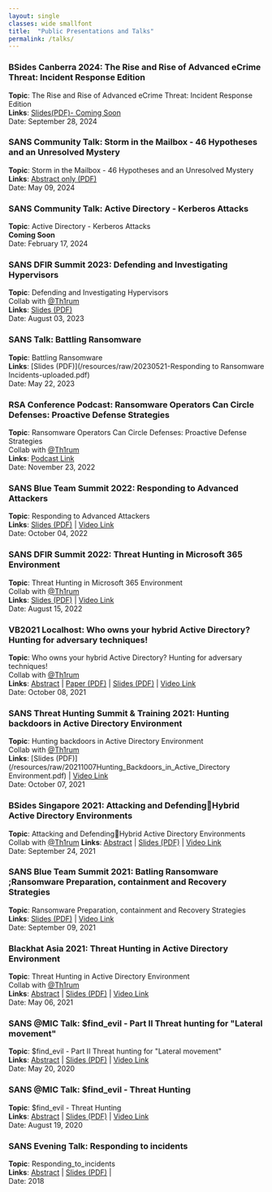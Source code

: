 ```yaml
---
layout: single
classes: wide smallfont
title:  "Public Presentations and Talks"
permalink: /talks/
---
```

### **BSides Canberra 2024**: The Rise and Rise of Advanced eCrime Threat: Incident Response Edition  
**Topic**: The Rise and Rise of Advanced eCrime Threat: Incident Response Edition   
**Links**:  [Slides(PDF)- Coming Soon](/resources/raw/ecrime.pdf)  
Date: September 28, 2024 

### **SANS Community Talk**: Storm in the Mailbox - 46 Hypotheses and an Unresolved Mystery  
**Topic**: Storm in the Mailbox - 46 Hypotheses and an Unresolved Mystery   
**Links**:  [Abstract only (PDF)](/resources/raw/m365abstract.pdf)  
Date: May 09, 2024 

### **SANS Community Talk**: Active Directory - Kerberos Attacks 
**Topic**: Active Directory - Kerberos Attacks  
**Coming Soon**   
Date: February 17, 2024

### **SANS DFIR Summit 2023**: Defending and Investigating Hypervisors 
**Topic**: Defending and Investigating Hypervisors   
Collab with  [@Th1rum](https://twitter.com/Th1rum)     
**Links**:  [Slides (PDF)](/resources/raw/20230804Defending_and_Investigating_Hypervisors.pdf)    
Date: August 03, 2023

### **SANS Talk**: Battling Ransomware  
**Topic**: Battling Ransomware        
**Links**:  [Slides (PDF)](/resources/raw/20230521-Responding to Ransomware Incidents-uploaded.pdf)    
Date: May 22, 2023

### **RSA Conference Podcast**: Ransomware Operators Can Circle Defenses: Proactive Defense Strategies 
**Topic**: Ransomware Operators Can Circle Defenses: Proactive Defense Strategies        
Collab with   [@Th1rum](https://twitter.com/Th1rum)     
**Links**:  [Podcast Link](https://podcasts.apple.com/au/podcast/ransomware-operators-can-circle-defenses-proactive/id1114576642?i=1000587180095)     
Date: November 23, 2022

### **SANS Blue Team Summit 2022**: Responding to Advanced Attackers 
**Topic**: Responding to Advanced Attackers        
**Links**:  [Slides (PDF)](/resources/raw/20221004_Responding-to-Advanced-Attackers.pdf) | [Video Link](https://www.youtube.com/watch?v=egDWuabKwds)    
Date: October 04, 2022

### **SANS DFIR Summit 2022**: Threat Hunting in Microsoft 365 Environment 
**Topic**: Threat Hunting in Microsoft 365 Environment   
Collab with  [@Th1rum](https://twitter.com/Th1rum)     
**Links**:  [Slides (PDF)](/resources/raw/20220815_Threat-Hunting-in-M365-Environment.pdf) | [Video Link](https://www.youtube.com/watch?v=2A0faMIEp00)    
Date: August 15, 2022

### **VB2021 Localhost**: Who owns your hybrid Active Directory? Hunting for adversary techniques! 
**Topic**: Who owns your hybrid Active Directory? Hunting for adversary techniques!   
Collab with  [@Th1rum](https://twitter.com/Th1rum)     
**Links**: [Abstract](https://vblocalhost.com/presentations/who-owns-your-hybrid-active-directory-hunting-for-adversary-techniques/) | [Paper (PDF)](https://vblocalhost.com/uploads/VB2021-Thirumalai-Khanna.pdf) | [Slides (PDF)](https://vblocalhost.com/uploads/VB2021-07.pdf) | [Video Link](https://youtu.be/b68gGGXQ838?t=3977)    
Date: October 08, 2021

### **SANS Threat Hunting Summit & Training 2021**: Hunting backdoors in Active Directory Environment   
**Topic**: Hunting backdoors in Active Directory Environment   
Collab with  [@Th1rum](https://twitter.com/Th1rum)     
**Links**:  [Slides (PDF)](/resources/raw/20211007Hunting_Backdoors_in_Active_Directory Environment.pdf) | [Video Link](https://www.youtube.com/watch?v=xeCCYmE4bZM)    
Date: October 07, 2021

### **BSides Singapore 2021**: Attacking and DefendingHybrid Active Directory Environments
**Topic**: Attacking and DefendingHybrid Active Directory Environments   
Collab with  [@Th1rum](https://twitter.com/Th1rum)
**Links**: [Abstract](https://bsidessg.org/schedule/attacking-and-defending-hybrid-active-directory-environments/) | [Slides (PDF)](/resources/raw/20210924_AttackingandDefendinghybridAD_BsidesSG_2021.pdf) | [Video Link](https://www.youtube.com/watch?v=9rb3KYKbdSI)     
Date: September 24, 2021

### **SANS Blue Team Summit 2021**: Batling Ransomware ;Ransomware Preparation, containment and Recovery Strategies
**Topic**: Ransomware Preparation, containment and Recovery Strategies     
**Links**: [Slides (PDF)](/resources/raw/20210910_AnuragKhanna_BlueTeamSummit_Ransomware.pdf) | [Video Link](https://www.youtube.com/watch?v=a5nnrCY8VX8)   
Date: September 09, 2021

### **Blackhat Asia 2021**: Threat Hunting in Active Directory Environment
**Topic**: Threat Hunting in Active Directory Environment   
Collab with  [@Th1rum](https://twitter.com/Th1rum)   
**Links**: [Abstract](https://www.blackhat.com/asia-21/briefings/schedule/index.html#threat-hunting-in-active-directory-environment-22292) | [Slides (PDF)](/resources/raw/as-21-Khanna-Threat-Hunting-In-Active-Directory-Environment.pdf) | [Video Link](https://www.youtube.com/watch?v=lBIaLmvVpBE)    
Date: May 06, 2021

### **SANS @MIC Talk**: $find_evil - Part II Threat hunting for "Lateral movement"
**Topic**: $find_evil - Part II Threat hunting for "Lateral movement"   
**Links**: [Abstract](https://www.sans.org/webcasts/sansatmic-find-evil-ii-threat-hunting-lateral-movement-116250) | [Slides (PDF)](/resources/raw/Find_Evil-Threat-Hunting_Lateral_movement.pdf) | [Video Link](https://www.sans.org/webcasts/116250)     
Date: May 20, 2020

### **SANS @MIC Talk**: $find_evil - Threat Hunting
**Topic**: $find_evil - Threat Hunting  
**Links**: [Abstract](https://www.sans.org/webcasts/atmic-talk-find-evil-threat-hunting-113315) | [Slides (PDF)](/resources/raw/Find_Evil-Threat-Hunting.pdf) | [Video Link](https://www.youtube.com/watch?v=GrhVz1Sjd)     
Date: August 19, 2020


### **SANS Evening Talk**: Responding to incidents
**Topic**: Responding_to_incidents  
**Links**: [Abstract](/responding-to-incidents.md) | [Slides (PDF)](/resources/raw/Responding_to_incidents.pdf) |   
Date: 2018